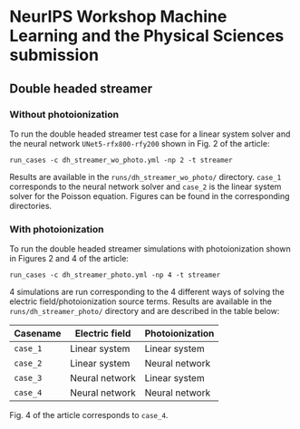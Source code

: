 # NeurIPS Workshop Machine Learning and the Physical Sciences submission

## Double headed streamer

### Without photoionization

To run the double headed streamer test case for a linear system solver and the neural network `UNet5-rfx800-rfy200` shown in Fig. 2 of the article:

```shell
run_cases -c dh_streamer_wo_photo.yml -np 2 -t streamer
```

Results are available in the `runs/dh_streamer_wo_photo/` directory. `case_1` corresponds to the neural network solver and `case_2` is the linear system solver for the Poisson equation. Figures can be found in the corresponding directories.

### With photoionization

To run the double headed streamer simulations with photoionization shown in Figures 2 and 4 of the article:

```shell
run_cases -c dh_streamer_photo.yml -np 4 -t streamer
```

4 simulations are run corresponding to the 4 different ways of solving the electric field/photoionization source terms. Results are available in the `runs/dh_streamer_photo/` directory and are described in the table below:

| Casename | Electric field | Photoionization |
| -------- | -------------- | --------------- |
| `case_1` | Linear system  | Linear system   |
| `case_2` | Linear system  | Neural network   |
| `case_3` | Neural network  | Linear system   |
| `case_4` | Neural network  | Neural network   |

Fig. 4 of the article corresponds to `case_4`.